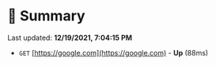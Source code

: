 # 📖 Summary
Last updated: **12/19/2021, 7:04:15 PM**

- `GET` [https://google.com](https://google.com) - **Up** (88ms)
